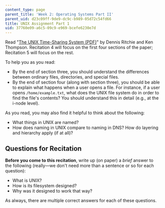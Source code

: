 ```yaml
---
content_type: page
parent_title: 'Week 2: Operating Systems Part II'
parent_uid: d23c09ff-9de9-dc9c-b989-05d72c54fd66
title: UNIX Assignment Part 1
uid: 37760e09-a6c5-09c9-e969-bcefe6230e7d
---
```


Read "[The UNIX Time-Sharing System (PDF)](https://people.eecs.berkeley.edu/~brewer/cs262/unix.pdf)" by Dennis Ritchie and Ken Thompson. Recitation 4 will focus on the first four sections of the paper; Recitation 5 will focus on the rest.

To help you as you read:

*   By the end of section three, you should understand the differences between ordinary files, directories, and special files.
*   By the end of section four (along with section three), you should be able to explain what happens when a user opens a file. For instance, if a user opens `/home/example.txt`, what does the UNIX file system do in order to find the file's contents? You should understand this in detail (e.g., at the i-node level). 

As you read, you may also find it helpful to think about the following:

*   What things in UNIX are named?
*   How does naming in UNIX compare to naming in DNS? How do layering and hierarchy apply (if at all)? 

Questions for Recitation
------------------------

**Before you come to this recitation**, write up (on paper) a _brief_ answer to the following (really—we don't need more than a sentence or so for each question):

*   What is UNIX?
*   How is its filesystem designed?
*   Why was it designed to work that way?

As always, there are multiple correct answers for each of these questions.